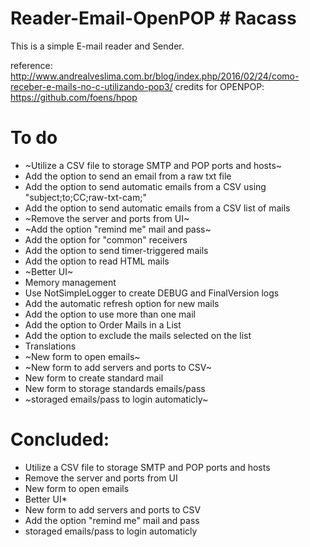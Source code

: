 # Reader-Email-OpenPOP # Racass #


This is a simple E-mail reader and Sender.

reference: http://www.andrealveslima.com.br/blog/index.php/2016/02/24/como-receber-e-mails-no-c-utilizando-pop3/
credits for OPENPOP: https://github.com/foens/hpop




# To do

* ~Utilize a CSV file to storage SMTP and POP ports and hosts~
* Add the option to send an email from a raw txt file
* Add the option to send automatic emails from a CSV using "subject;to;CC;raw-txt-cam;"
* Add the option to send automatic emails from a CSV list of mails
* ~Remove the server and ports from UI~
* ~Add the option "remind me" mail and pass~
* Add the option for "common" receivers
* Add the option to send timer-triggered mails
* Add the option to read HTML mails
* ~Better UI~
* Memory management
* Use NotSimpleLogger to create DEBUG and FinalVersion logs
* Add the automatic refresh option for new mails
* Add the option to use more than one mail
* Add the option to Order Mails in a List 
* Add the option to exclude the mails selected on the list
* Translations
* ~New form to open emails~
* ~New form to add servers and ports to CSV~
* New form to create standard mail 
* New form to storage standards emails/pass
* ~storaged emails/pass to login automaticly~


# Concluded:

* Utilize a CSV file to storage SMTP and POP ports and hosts
* Remove the server and ports from UI
* New form to open emails
* Better UI*
* New form to add servers and ports to CSV
* Add the option "remind me" mail and pass
* storaged emails/pass to login automaticly

